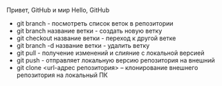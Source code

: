 Привет, GitHub и мир
Hello, GitHub
* git branch - посмотреть список веток в репозитории
* git branch название ветки - создать новую ветку 
* git checkout название ветки - переход к другой ветке
* git branch -d название ветки - удалить ветку
* git pull - получение изменений и слияние с локальной версией
* git push - отправляет локальную версию репозитория на внешний
* git clone <url-адрес репозитория> – клонирование внешнего репозитория на  локальный ПК
